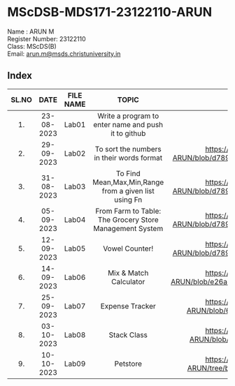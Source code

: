 # MScDSB-MDS171-23122110-ARUN

Name : ARUN M  
Register Number: 23122110   
Class: MScDS(B)  
Email: arun.m@msds.christuniversity.in

## Index
|SL.NO|DATE|FILE NAME|TOPIC|LINK|
|:----:|:----:|:---:|:----:|:----:|
|1.|23-08-2023|Lab01|Write a program to enter name and push it to github|[Lab01](https://github.com/arun6832/MScDSB-MDS171-23122110-ARUN/blob/c0d551b811c5ce6d351010080fd75de27cea5f95/Lab01.ipynb)
|2.|29-09-2023|Lab02|To sort the numbers in their words format|https://github.com/arun6832/MScDSB-MDS171-23122110-ARUN/blob/d789c0a3adb311d29d0eb0c474bab8a4866fd579/Lab%2005.ipynb
|3.|31-08-2023|Lab03|To Find Mean,Max,Min,Range from a given list using Fn|https://github.com/arun6832/MScDSB-MDS171-23122110-ARUN/blob/d789c0a3adb311d29d0eb0c474bab8a4866fd579/Lab%2005.ipynb
|4.|05-09-2023|Lab04|From Farm to Table: The Grocery Store Management System|https://github.com/arun6832/MScDSB-MDS171-23122110-ARUN/blob/d789c0a3adb311d29d0eb0c474bab8a4866fd579/Lab%2005.ipynb
|5.|12-09-2023|Lab05|Vowel Counter!|https://github.com/arun6832/MScDSB-MDS171-23122110-ARUN/blob/d789c0a3adb311d29d0eb0c474bab8a4866fd579/Lab%2005.ipynb
|6.|14-09-2023|Lab06|Mix & Match Calculator|https://github.com/arun6832/MScDSB-MDS171-23122110-ARUN/blob/e26acaad2e0db0980e61dbd99efbe9134a2ab4c8/Lab06/lab06.ipynb
|7.|25-09-2023|Lab07|Expense Tracker|https://github.com/arun6832/MScDSB-MDS171-23122110-ARUN/blob/6cd057d800631e345fa124f7100d776443c5dfac/Lab07.py
|8.|03-10-2023|Lab08|Stack Class| https://github.com/arun6832/MScDSB-MDS171-23122110-ARUN/blob/3c204d2efb32a57c574e1a2cb91fa1fa0218bf48/lab08.py
|9.|10-10-2023|Lab09|Petstore |https://github.com/arun6832/MScDSB-MDS171-23122110-ARUN/tree/b84ea09c867fc9c6eeeade7e780715e734a45c6e/Lab09.py



